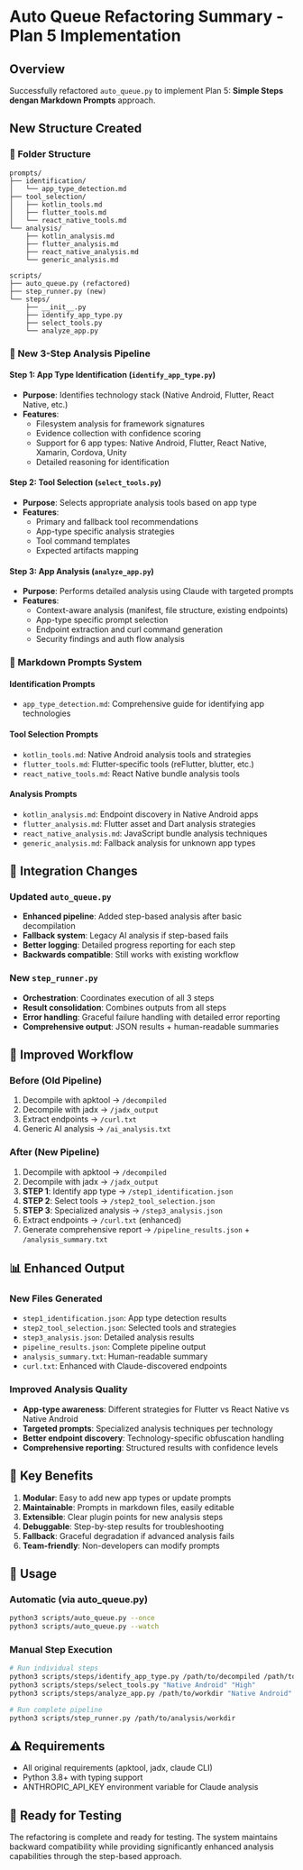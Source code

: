 # Auto Queue Refactoring Summary - Plan 5 Implementation

## Overview

Successfully refactored `auto_queue.py` to implement Plan 5: **Simple Steps
dengan Markdown Prompts** approach.

## New Structure Created

### 📁 Folder Structure

```
prompts/
├── identification/
│   └── app_type_detection.md
├── tool_selection/
│   ├── kotlin_tools.md
│   ├── flutter_tools.md
│   └── react_native_tools.md
└── analysis/
    ├── kotlin_analysis.md
    ├── flutter_analysis.md
    ├── react_native_analysis.md
    └── generic_analysis.md

scripts/
├── auto_queue.py (refactored)
├── step_runner.py (new)
└── steps/
    ├── __init__.py
    ├── identify_app_type.py
    ├── select_tools.py
    └── analyze_app.py
```

### 🔄 New 3-Step Analysis Pipeline

#### Step 1: App Type Identification (`identify_app_type.py`)

- **Purpose**: Identifies technology stack (Native Android, Flutter, React
  Native, etc.)
- **Features**:
  - Filesystem analysis for framework signatures
  - Evidence collection with confidence scoring
  - Support for 6 app types: Native Android, Flutter, React Native, Xamarin,
    Cordova, Unity
  - Detailed reasoning for identification

#### Step 2: Tool Selection (`select_tools.py`)

- **Purpose**: Selects appropriate analysis tools based on app type
- **Features**:
  - Primary and fallback tool recommendations
  - App-type specific analysis strategies
  - Tool command templates
  - Expected artifacts mapping

#### Step 3: App Analysis (`analyze_app.py`)

- **Purpose**: Performs detailed analysis using Claude with targeted prompts
- **Features**:
  - Context-aware analysis (manifest, file structure, existing endpoints)
  - App-type specific prompt selection
  - Endpoint extraction and curl command generation
  - Security findings and auth flow analysis

### 📝 Markdown Prompts System

#### Identification Prompts

- `app_type_detection.md`: Comprehensive guide for identifying app technologies

#### Tool Selection Prompts

- `kotlin_tools.md`: Native Android analysis tools and strategies
- `flutter_tools.md`: Flutter-specific tools (reFlutter, blutter, etc.)
- `react_native_tools.md`: React Native bundle analysis tools

#### Analysis Prompts

- `kotlin_analysis.md`: Endpoint discovery in Native Android apps
- `flutter_analysis.md`: Flutter asset and Dart analysis strategies
- `react_native_analysis.md`: JavaScript bundle analysis techniques
- `generic_analysis.md`: Fallback analysis for unknown app types

## 🔧 Integration Changes

### Updated `auto_queue.py`

- **Enhanced pipeline**: Added step-based analysis after basic decompilation
- **Fallback system**: Legacy AI analysis if step-based fails
- **Better logging**: Detailed progress reporting for each step
- **Backwards compatible**: Still works with existing workflow

### New `step_runner.py`

- **Orchestration**: Coordinates execution of all 3 steps
- **Result consolidation**: Combines outputs from all steps
- **Error handling**: Graceful failure handling with detailed error reporting
- **Comprehensive output**: JSON results + human-readable summaries

## 🚀 Improved Workflow

### Before (Old Pipeline)

1. Decompile with apktool → `/decompiled`
2. Decompile with jadx → `/jadx_output`
3. Extract endpoints → `/curl.txt`
4. Generic AI analysis → `/ai_analysis.txt`

### After (New Pipeline)

1. Decompile with apktool → `/decompiled`
2. Decompile with jadx → `/jadx_output`
3. **STEP 1**: Identify app type → `/step1_identification.json`
4. **STEP 2**: Select tools → `/step2_tool_selection.json`
5. **STEP 3**: Specialized analysis → `/step3_analysis.json`
6. Extract endpoints → `/curl.txt` (enhanced)
7. Generate comprehensive report → `/pipeline_results.json` +
   `/analysis_summary.txt`

## 📊 Enhanced Output

### New Files Generated

- `step1_identification.json`: App type detection results
- `step2_tool_selection.json`: Selected tools and strategies
- `step3_analysis.json`: Detailed analysis results
- `pipeline_results.json`: Complete pipeline output
- `analysis_summary.txt`: Human-readable summary
- `curl.txt`: Enhanced with Claude-discovered endpoints

### Improved Analysis Quality

- **App-type awareness**: Different strategies for Flutter vs React Native vs
  Native Android
- **Targeted prompts**: Specialized analysis techniques per technology
- **Better endpoint discovery**: Technology-specific obfuscation handling
- **Comprehensive reporting**: Structured results with confidence levels

## 🎯 Key Benefits

1. **Modular**: Easy to add new app types or update prompts
2. **Maintainable**: Prompts in markdown files, easily editable
3. **Extensible**: Clear plugin points for new analysis steps
4. **Debuggable**: Step-by-step results for troubleshooting
5. **Fallback**: Graceful degradation if advanced analysis fails
6. **Team-friendly**: Non-developers can modify prompts

## 🔧 Usage

### Automatic (via auto_queue.py)

```bash
python3 scripts/auto_queue.py --once
python3 scripts/auto_queue.py --watch
```

### Manual Step Execution

```bash
# Run individual steps
python3 scripts/steps/identify_app_type.py /path/to/decompiled /path/to/jadx
python3 scripts/steps/select_tools.py "Native Android" "High"
python3 scripts/steps/analyze_app.py /path/to/workdir "Native Android" "High"

# Run complete pipeline
python3 scripts/step_runner.py /path/to/analysis/workdir
```

## ⚠️ Requirements

- All original requirements (apktool, jadx, claude CLI)
- Python 3.8+ with typing support
- ANTHROPIC_API_KEY environment variable for Claude analysis

## 🚧 Ready for Testing

The refactoring is complete and ready for testing. The system maintains backward
compatibility while providing significantly enhanced analysis capabilities
through the step-based approach.
